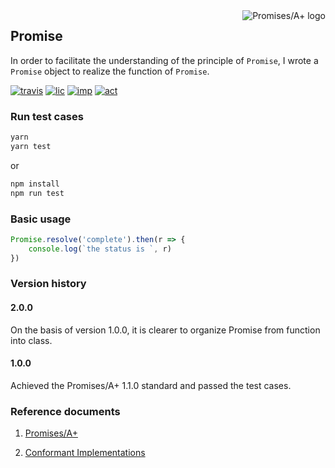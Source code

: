 <a href="https://promisesaplus.com/">
    <img src="https://promisesaplus.com/assets/logo-small.png" alt="Promises/A+ logo"
         title="Promises/A+ 1.1.0 compliant" align="right" />
</a>

## Promise

In order to facilitate the understanding of the principle of `Promise`, I wrote a `Promise` object to realize the function of `Promise`.

[![travis][travis-image]][travis-url]
[![lic][lic-image]][lic-url]
[![imp][imp-image]][imp-url]
[![act][act-image]][act-url]

[travis-image]: https://img.shields.io/travis/nobdy/promize.svg?style=flat&logo=Yarn
[travis-url]: https://travis-ci.org/nobdy/promize
[dep-image]: https://img.shields.io/david/nobdy/promize.svg?style=flat&logo=NPM
[dep-url]: https://david-dm.org/nobdy/promize
[lang-image]: https://img.shields.io/badge/language-JavaScript-43853d.svg
[lang-url]: https://img.shields.io/badge/language-JavaScript-43853d.svg
[ver-image]: https://img.shields.io/github/package-json/v/nobdy/promize
[ver-url]: https://github.com/nobdy/promize
[size-image]: https://img.shields.io/github/size/nobdy/promize/promise.js
[size-url]: https://github.com/nobdy/promize
[issue-image]: https://img.shields.io/github/issues/nobdy/promize
[issue-url]: https://github.com/nobdy/promize/issues
[lic-image]: https://img.shields.io/github/license/nobdy/promize
[lic-url]: https://github.com/nobdy/promize/blob/master/LICENSE
[imp-image]: https://img.shields.io/github/package-json/implements/nobdy/promize
[imp-url]: https://github.com/nobdy/promize
[act-image]: https://img.shields.io/github/last-commit/nobdy/promize?logo=Git
[act-url]: https://github.com/nobdy/promize/graphs/commit-activity
[fork-image]: https://img.shields.io/github/forks/nobdy/promize?label=Fork&style=social
[fork-url]: https://github.com/nobdy/promize/network/members
[star-image]: https://img.shields.io/github/stars/nobdy/promize?style=social
[star-url]: https://github.com/nobdy/promize/stargazers


### Run test cases

```bash
yarn
yarn test
```

or

```bash
npm install
npm run test
```

### Basic usage

```javascript
Promise.resolve('complete').then(r => {
    console.log(`the status is `, r)
})
```

### Version history

#### 2.0.0

On the basis of version 1.0.0, it is clearer to organize Promise from function into class.

#### 1.0.0

Achieved the Promises/A+ 1.1.0 standard and passed the test cases.

### Reference documents

1. [Promises/A+](https://promisesaplus.com/)

1. [Conformant Implementations](https://promisesaplus.com/implementations)

